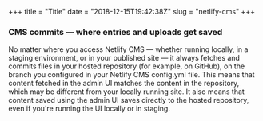 +++
title = "Title"
date = "2018-12-15T19:42:38Z"
slug = "netlify-cms"
+++

<h3>CMS commits — where entries and uploads get saved</h3>
No matter where you access Netlify CMS — whether running locally, in a staging environment, or in your published site — it always fetches and commits files in your hosted repository (for example, on GitHub), on the branch you configured in your Netlify CMS config.yml file. This means that content fetched in the admin UI matches the content in the repository, which may be different from your locally running site. It also means that content saved using the admin UI saves directly to the hosted repository, even if you're running the UI locally or in staging.

